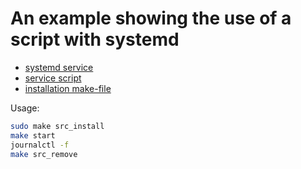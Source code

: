 # An example showing the use of a script with systemd

- [systemd service](service-script-example.service)
- [service script](service_script_example.sh)
- [installation make-file](Makefile)

Usage:

```bash
sudo make src_install
make start
journalctl -f
make src_remove
```
